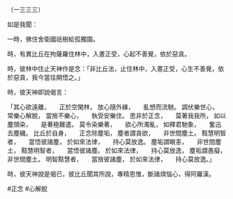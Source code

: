 （一三三三）

如是我聞：

一時，佛住舍衛國祇樹給孤獨園。

時，有異比丘在拘薩羅住林中，入晝正受，心起不善覺，依於惡貪。

時，彼林中住止天神作是念：「非比丘法，止住林中，入晝正受，心生不善覺，依於惡貪，我今當往開悟之。」

時，彼天神即說偈言：

「其心欲遠離，　　正於空閑林，
放心隨外緣，　　亂想而流馳。
調伏樂世心，　　常樂心解脫，
當捨不樂心，　　執受安樂住。
思非於正念，　　莫著我我所，
如以塵頭染，　　是著極難遣。
莫令染樂著，　　欲心所濁亂，
如釋君馳象，　　奮迅去塵穢。
比丘於自身，　　正念除塵垢，
塵者謂貪欲，　　非世間塵土。
黠慧明智者，　　當悟彼諸塵，
於如來法律，　　持心莫放逸。
塵垢謂瞋恚，　　非世間塵土，
黠慧明智者，　　當悟彼諸塵。
於如來法律，　　持心莫放逸，
塵垢謂愚癡，　　非世間塵土。
明智黠慧者，　　當捨彼諸塵，
於如來法律，　　持心莫放逸。」

時，彼天神說是偈已，彼比丘聞其所說，專精思惟，斷諸煩惱心，得阿羅漢。




#正念
#心解脫
